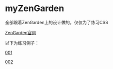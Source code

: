 # myZenGarden
全部跟着ZenGarden上的设计做的，仅仅为了练习CSS

[ZenGarden官网](http://www.csszengarden.com/)

 以下为练习例子：
 
 [001](https://dakeke.github.io/myZenGarden/zen-1)
 
 [002](https://dakeke.github.io/myZenGarden/zen-2)
 

